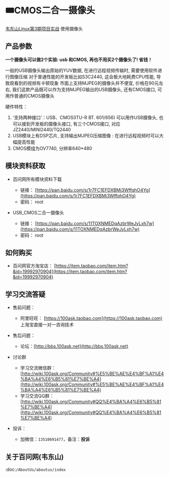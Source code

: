 # 🎟CMOS二合一摄像头

[韦东山Linux第3期项目实战](http://download.100ask.org/videos_tutorial/embedded_linux/phase3/index.html) 使用摄像头

## 产品参数

**一个摄像头可以做2个实验: usb 和CMOS, 再也不用买2个摄像头了! 省钱！**

一般的USB摄像头输出原始的YUV数据, 在进行远程视频传输时, 需要使用软件进行图像压缩 
对于普通性能的开发板比如S3C2440, 这会极大地耗费CPU性能, 导致观看到的视频有卡顿现象
市面上支持MJPEG的摄像头并不便宜, 价格在90元左右, 我们这款产品既可以作为支持MJPEG输出的USB摄像头, 还有CMOS接口, 可用作普通的CMOS摄像头

硬件特性：

1. ‘支持两种接口’：USB、CMOS(ITU-R BT. 601/656)
   可以用作USB摄像头,
   也可以接到开发板的摄像头接口, 有三个CMOS接口, 对应JZ2440/MINI2440/TQ2440
2. USB模块上有DSP芯片, 支持输出MJPEG压缩图像 : 在进行远程视频时可以大幅提高性能
3. CMOS模组为OV7740, 分辨率640*480

## 模块资料获取

- 百问网所有模块资料下载

  - 链接： [https://pan.baidu.com/s/1r7FC1EFDXBMj3WffqhO4Yg](https://pan.baidu.com/s/1r7FC1EFDXBMj3WffqhO4Yg)
  - 密码： root
 
- USB_CMOS二合一摄像头
 
  - 链接： [https://pan.baidu.com/s/11TOXNMEDqAzbrWeJyLxh7w](https://pan.baidu.com/s/11TOXNMEDqAzbrWeJyLxh7w)
  - 密码： root

## 如何购买

- 百问网官方淘宝店： [https://item.taobao.com/item.htm?&id=19992970904](https://item.taobao.com/item.htm?&id=19992970904)

## 学习交流答疑

- 售前问题：
  - 阿里旺旺： [https://100ask.taobao.com](https://100ask.taobao.com) 上淘宝直接一对一咨询技术
  
- 售后问题：
  - 论坛：[http://bbs.100ask.net](http://bbs.100ask.net)
  
- 讨论群
  - 学习交流微信群：[http://wiki.100ask.org/Community#%E5%BE%AE%E4%BF%A1%E4%BA%A4%E6%B5%81%E7%BE%A4](http://wiki.100ask.org/Community#%E5%BE%AE%E4%BF%A1%E4%BA%A4%E6%B5%81%E7%BE%A4)
  - 学习交流QQ群：  [http://wiki.100ask.org/Community#QQ%E4%BA%A4%E6%B5%81%E7%BE%A4](http://wiki.100ask.org/Community#QQ%E4%BA%A4%E6%B5%81%E7%BE%A4)

- 投诉：
  - 加微信：``13510691477``，备注：**投诉**


## 关于百问网(韦东山)

 :doc:`/AboutUs/aboutus/index`